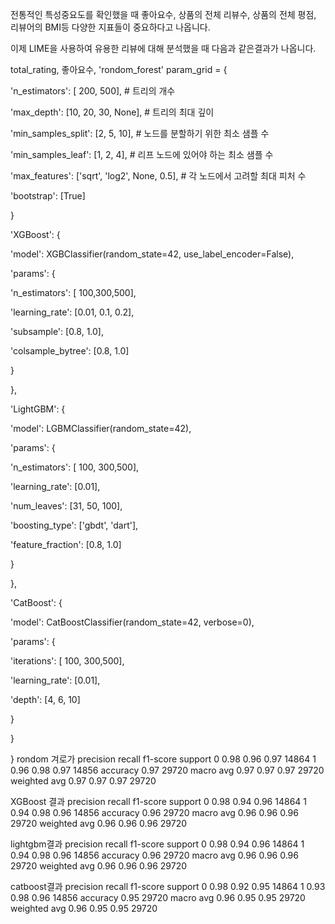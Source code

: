 전통적인 특성중요도를 확인했을 때
좋아요수, 상품의 전체 리뷰수, 상품의 전체 평점, 리뷰어의 BMI등 다양한 지표들이 중요하다고 나옵니다.

이제 LIME을 사용하여 유용한 리뷰에 대해 분석했을 때 다음과 같은결과가 나옵니다.

total_rating, 좋아요수, 
'rondom_forest'
param_grid = {

'n_estimators': [ 200, 500], # 트리의 개수

'max_depth': [10, 20, 30, None], # 트리의 최대 깊이

'min_samples_split': [2, 5, 10], # 노드를 분할하기 위한 최소 샘플 수

'min_samples_leaf': [1, 2, 4], # 리프 노드에 있어야 하는 최소 샘플 수

'max_features': ['sqrt', 'log2', None, 0.5], # 각 노드에서 고려할 최대 피처 수

'bootstrap': [True]

}

'XGBoost': {

'model': XGBClassifier(random_state=42, use_label_encoder=False),

'params': {

'n_estimators': [ 100,300,500],

'learning_rate': [0.01, 0.1, 0.2],

'subsample': [0.8, 1.0],

'colsample_bytree': [0.8, 1.0]

}

},

'LightGBM': {

'model': LGBMClassifier(random_state=42),

'params': {

'n_estimators': [ 100, 300,500],

'learning_rate': [0.01],

'num_leaves': [31, 50, 100],

'boosting_type': ['gbdt', 'dart'],

'feature_fraction': [0.8, 1.0]

}

},

'CatBoost': {

'model': CatBoostClassifier(random_state=42, verbose=0),

'params': {

'iterations': [ 100, 300,500],

'learning_rate': [0.01],

'depth': [4, 6, 10]

}

}

}
rondom 겨로가
precision recall f1-score support 0 0.98 0.96 0.97 14864 1 0.96 0.98 0.97 14856 accuracy 0.97 29720 macro avg 0.97 0.97 0.97 29720 weighted avg 0.97 0.97 0.97 29720

XGBoost 결과
precision recall f1-score support 0 0.98 0.94 0.96 14864 1 0.94 0.98 0.96 14856 accuracy 0.96 29720 macro avg 0.96 0.96 0.96 29720 weighted avg 0.96 0.96 0.96 29720

lightgbm결과
precision recall f1-score support 0 0.98 0.94 0.96 14864 1 0.94 0.98 0.96 14856 accuracy 0.96 29720 macro avg 0.96 0.96 0.96 29720 weighted avg 0.96 0.96 0.96 29720

catboost결과
precision recall f1-score support 0 0.98 0.92 0.95 14864 1 0.93 0.98 0.96 14856 accuracy 0.95 29720 macro avg 0.96 0.95 0.95 29720 weighted avg 0.96 0.95 0.95 29720